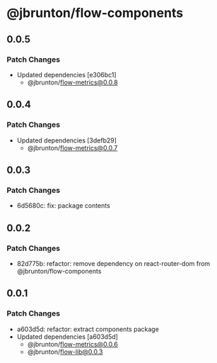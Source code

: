 # @jbrunton/flow-components

## 0.0.5

### Patch Changes

- Updated dependencies [e306bc1]
  - @jbrunton/flow-metrics@0.0.8

## 0.0.4

### Patch Changes

- Updated dependencies [3defb29]
  - @jbrunton/flow-metrics@0.0.7

## 0.0.3

### Patch Changes

- 6d5680c: fix: package contents

## 0.0.2

### Patch Changes

- 82d775b: refactor: remove dependency on react-router-dom from @jbrunton/flow-components

## 0.0.1

### Patch Changes

- a603d5d: refactor: extract components package
- Updated dependencies [a603d5d]
  - @jbrunton/flow-metrics@0.0.6
  - @jbrunton/flow-lib@0.0.3
